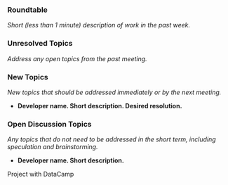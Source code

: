 ### Roundtable
_Short (less than 1 minute) description of work in the past week._


### Unresolved Topics
_Address any open topics from the past meeting._

### New Topics
_New topics that should be addressed immediately or by the next
meeting._

* __Developer name.  Short description.  Desired resolution.__




### Open Discussion Topics
_Any topics that do not need to be addressed in the short term,
including speculation and brainstorming._

* __Developer name.  Short description.__

Project with DataCamp